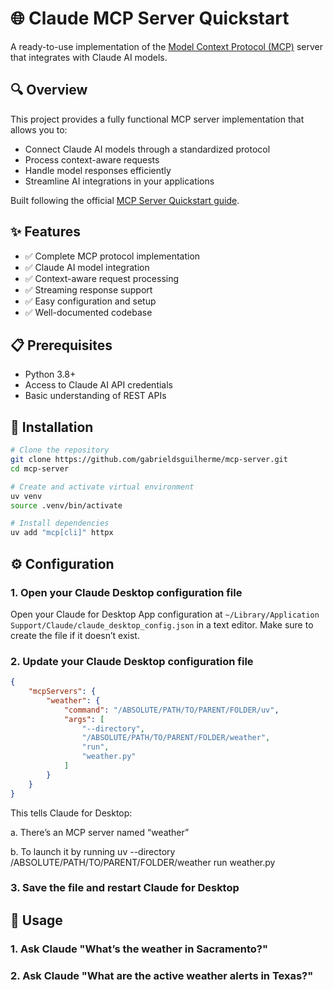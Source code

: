 # 🌐 Claude MCP Server Quickstart

A ready-to-use implementation of the [Model Context Protocol (MCP)](https://modelcontextprotocol.io/) server that integrates with Claude AI models.

## 🔍 Overview

This project provides a fully functional MCP server implementation that allows you to:

- Connect Claude AI models through a standardized protocol
- Process context-aware requests
- Handle model responses efficiently
- Streamline AI integrations in your applications

Built following the official [MCP Server Quickstart guide](https://modelcontextprotocol.io/quickstart/server).

## ✨ Features

- ✅ Complete MCP protocol implementation
- ✅ Claude AI model integration
- ✅ Context-aware request processing
- ✅ Streaming response support
- ✅ Easy configuration and setup
- ✅ Well-documented codebase

## 📋 Prerequisites

- Python 3.8+
- Access to Claude AI API credentials
- Basic understanding of REST APIs

## 🚀 Installation

```bash
# Clone the repository
git clone https://github.com/gabrieldsguilherme/mcp-server.git
cd mcp-server

# Create and activate virtual environment
uv venv
source .venv/bin/activate

# Install dependencies
uv add "mcp[cli]" httpx
```

## ⚙️ Configuration

### 1. Open your Claude Desktop configuration file

Open your Claude for Desktop App configuration at `~/Library/Application Support/Claude/claude_desktop_config.json` in a text editor. Make sure to create the file if it doesn’t exist.

### 2. Update your Claude Desktop configuration file

```json
{
    "mcpServers": {
        "weather": {
            "command": "/ABSOLUTE/PATH/TO/PARENT/FOLDER/uv",
            "args": [
                "--directory",
                "/ABSOLUTE/PATH/TO/PARENT/FOLDER/weather",
                "run",
                "weather.py"
            ]
        }
    }
}
```

This tells Claude for Desktop:

a. There’s an MCP server named “weather”

b. To launch it by running uv --directory /ABSOLUTE/PATH/TO/PARENT/FOLDER/weather run weather.py

### 3. Save the file and restart Claude for Desktop

## 📖 Usage

### 1. Ask Claude "What’s the weather in Sacramento?"

### 2. Ask Claude "What are the active weather alerts in Texas?"
